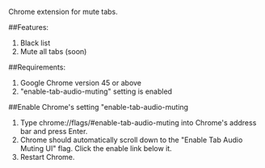 Chrome extension for mute tabs.

##Features:
1. Black list
2. Mute all tabs (soon)

##Requirements:
1. Google Chrome version 45 or above
2. "enable-tab-audio-muting" setting is enabled

##Enable Chrome's setting "enable-tab-audio-muting 
1. Type chrome://flags/#enable-tab-audio-muting into Chrome's address bar and press Enter.
2. Chrome should automatically scroll down to the "Enable Tab Audio Muting UI" flag. Click the enable link below it.
3. Restart Chrome.